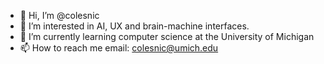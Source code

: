 - 👋 Hi, I’m @colesnic
- 👀 I’m interested in AI, UX and brain-machine interfaces.
- 🌱 I’m currently learning computer science at the University of Michigan
- 📫 How to reach me email: colesnic@umich.edu

<!---
colesnic/colesnic is a ✨ special ✨ repository because its `README.md` (this file) appears on your GitHub profile.
You can click the Preview link to take a look at your changes.
--->
